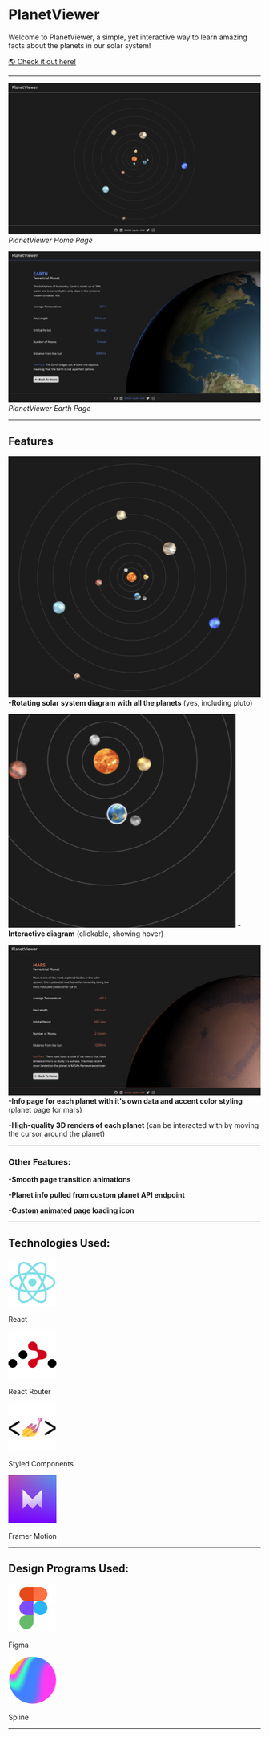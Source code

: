 # PlanetViewer

Welcome to PlanetViewer, a simple, yet interactive way to learn amazing facts about the planets in our solar system!

<a href="https://planet-viewer3d.netlify.app/" target="_blank">🌎 Check it out here!</a>

---

![PlanetViewer Home Page](./src/assets/misc-images/home-page.png)
_PlanetViewer Home Page_

![PlanetViewer Earth Page](./src/assets/misc-images/earth-page.png)
_PlanetViewer Earth Page_

---

## Features

![Solar System](./src/assets/misc-images/solarsystem.png)
**-Rotating solar system diagram with all the planets** (yes, including pluto)

![Solar System Clickable](./src/assets/misc-images/planethover.png)
**-Interactive diagram** (clickable, showing hover)

![Planet Mars Showcase](./src/assets/misc-images/planetmars.png)
**-Info page for each planet with it's own data and accent color styling** (planet page for mars)

**-High-quality 3D renders of each planet** (can be interacted with by moving the cursor around the planet)

---

### Other Features:

**-Smooth page transition animations**

**-Planet info pulled from custom planet API endpoint**

**-Custom animated page loading icon**

---

## Technologies Used:

![React Logo](./src/assets/misc-images/reactlogo.svg)

React

![React Router icon](./src/assets/misc-images/reactrouter.svg)

React Router

![Styled Components icon](./src/assets/misc-images/styledlogo.svg)

Styled Components

![Framer Motion icon](./src/assets/misc-images/motionlogo.svg)

Framer Motion

---

## Design Programs Used:

![Figma Logo](./src/assets/misc-images/figmalogo.svg)

Figma

![Spline Logo](./src/assets/misc-images/splinelogo.svg)

Spline

---
